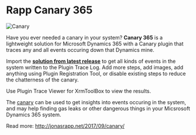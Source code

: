 # Rapp Canary 365

![Canary](https://user-images.githubusercontent.com/2572253/30751812-c3a3e498-9fba-11e7-86bb-42550e7696c7.jpg)

Have you ever needed a canary in your system? **Canary 365** is a lightweight solution for Microsoft Dynamics 365 with a Canary plugin that traces any and all events occuring down that Dynamics mine.

Import the **[solution from latest release](https://github.com/rappen/RappCanary365/releases)** to get all kinds of events in the system written to the Plugin Trace Log. Add more steps, add images, add anything using Plugin Registration Tool, or disable existing steps to reduce the chatterness of the canary.

Use Plugin Trace Viewer for XrmToolBox to view the results.

The [canary](https://en.wiktionary.org/wiki/canary_in_a_coal_mine) can be used to get insights into events occuring in the system, and may help finding gas leaks or other dangerous things in your Micsrosoft Dynamics 365 system.

Read more: http://jonasrapp.net/2017/09/canary/
